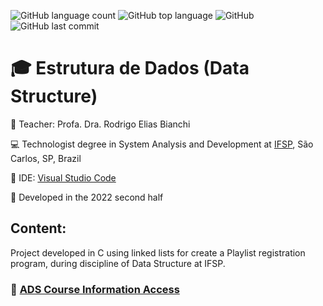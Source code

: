 ![GitHub language count](https://img.shields.io/github/languages/count/rasmolina/playlistC)
![GitHub top language](https://img.shields.io/github/languages/top/rasmolina/playlistC)
![GitHub](https://img.shields.io/github/license/rasmolina/playlistC)
![GitHub last commit](https://img.shields.io/github/last-commit/rasmolina/playlistC)


# :mortar_board: Estrutura de Dados (Data Structure)

:triangular_flag_on_post: Teacher: Profa. Dra. Rodrigo Elias Bianchi

:computer: Technologist degree in System Analysis and Development at [IFSP](https://www.ifsp.edu.br/), São Carlos, SP, Brazil

:triangular_ruler: IDE: [Visual Studio Code](https://code.visualstudio.com/)

:calendar: Developed in the 2022 second half

## Content:
Project developed in C using linked lists for create a Playlist registration program, during discipline of Data Structure at IFSP.


### :link: [ADS Course Information Access](https://scl.ifsp.edu.br/index.php/cursos.html?id=116:ads&catid=61)

